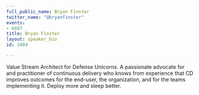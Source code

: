 ```yaml
---
full_public_name: Bryan Finster
twitter_name: "@bryanfinster"
events:
- 6887
title: Bryan Finster
layout: speaker_bio
id: 3404

---
```

Value Stream Architect for Defense Unicorns. A passionate advocate for and practitioner of continuous delivery who knows from experience that CD improves outcomes for the end-user, the organization, and for the teams implementing it. Deploy more and sleep better.